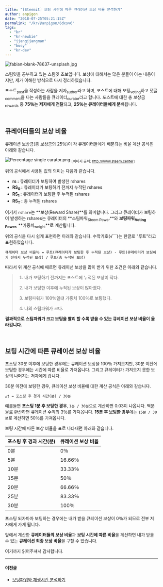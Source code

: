 ```yaml
---
title: "[Steemit] 보팅 시간에 따른 큐레이션 보상 비율 분석하기"
author: anpigon
date: "2018-07-25T05:21:15Z"
permalink: "/kr/@anpigon/6dxsv6"
tags:
  - "kr"
  - "kr-newbie"
  - "jjangjjangman"
  - "busy"
  - "kr-dev"
---
```

![fabian-blank-78637-unsplash.jpg](https://ipfs.busy.org/ipfs/QmRM5bqX9mSYRPUB8a6CW4TjtTJFxzcFq8PE8Zw2c4eibL)

스팀잇을 공부하고 있는 스팀잇 초보입니다. 
보상에 대해서는 많은 분들이 아는 내용이지만, 제가 이해한 방식으로 다시 정리하였습니다.

포스트<sub>post</sub>을 작성하는 사람을 저자<sub>author</sub>라고 하며, 포스트에 대해 보팅<sub>voting</sub>하고 댓글<sub>comment</sub>을 다는 사람들을 큐레이터<sub>curator</sub>라고 합니다.
포스트에 대한 총 보상금<sub>rewards</sub> 중 **75％는 저자에게 전달**되고, **25％는 큐레이터들에게 분배**됩니다.

<br>

## 큐레이터들의 보상 비율

큐레이션 보상금(총 보상금의 25％)이 각 큐레이터들에게 배분되는 비율 계산 공식은 아래와 같습니다.

![Percentage single curator.png](http://www.steem.center/images/4/40/Percentage_single_curator.png)
<sub>[이미지 출처: http://www.steem.center]</sub>

위의 공식에서 사용된 값의 의미는 다음과 같습니다.

- **rs :** 큐레이터가 보팅하여 발생한 rshares
- **RS<sub>0</sub> :** 큐레이터가 보팅하기 전까지 누적된 rshares
- **RS<sub>1</sub> :** 큐레이터가 보팅한 후 누적된 rshares
- **RS<sub>T</sub> :** 총 누적된 rshares


여기서 `rshare`는 **보상(Reward Share)**를 의미합니다. 그리고 큐레이터가 보팅하여 발생하는 rshares는 큐레이터의 **스팀파워<sub>Steem Power</sub>**와 **보팅파워<sub>Voting Power</sub>**, **가중치<sub>weight</sub>**로 계산됩니다.

위의 공식을 다시 쉽게 표현하면 아래와 같습니다. 수학기호(√￣)는 한글로 "루트"라고 표현하였습니다.

```
큐레이터 보상 비율％ = 루트(큐레이터가 보팅한 후 누적된 보상) - 루트(큐레이터가 보팅하기 전까지 누적된 보상) / 루트(총 누적된 보상)
```

따라서 위 계산 공식에 때르면 큐레이션 보상을 많이 받기 위한 조건은 아래와 같습니다.

> 1. 내가 보팅하기 전까지는 포스트에 누적된 보상이 작다.
> 
> 2. 내가 보팅한 이후에 누적된 보상이 많아졌다. 
> 
> 3. 보팅파워가 100％일떄 가중치 100％로 보팅했다. 
> 
> 4. 나의 스팀파워가 크다. 

**결과적으로 스팀파워가 크고 보팅을 빨리 할 수록 받을 수 있는 큐레이션 보상 비율이 올라갑니다.**

<br>

## 보팅 시간에 따른 큐레이션 보상 비율

포스팅 30분 이후에 보팅한 경우에는 큐레이션 보상을 100％ 가져오지만, 30분 이전에 보팅한 경우에는 시간에 따른 비율로 가져옵니다. 그리고 큐레이터가 가져오지 못한 보상의 나머지는 저자에게 갑니다.

30분 이전에 보팅한 경우, 큐레이션 보상 비율에 대한 계산 공식은 아래와 같습니다.

```
△t = 포스팅 후 경과 시간(분) / 30분
```

예를들면 **포스팅 1분 후 보팅한 경우**, `1분 / 30분`으로 계산하면 0.03이 나옵니다. 백분율로 환산하면 큐레이션 수익의 3％를 가져옵니다. **15분 후 보팅한 경우**에는 `15분 / 30분`로 계산하면 50％를 가져옵니다.

보팅 시간에 따른 보상 비율을 표로 나타내면 아래와 같습니다.

|포스팅 후 경과 시간(분)| 큐레이션 보상 비율 |
|---|---|
| 0분 | 0％ |
| 5분 | 16.66％ |
| 10분 | 33.33％ |
| 15분 | 50％ |
| 20분 | 66.66％ |
| 25분 | 83.33％ |
| 30분 | 100％ |
포스팅 되자마자 보팅하는 경우에는 내가 받을 큐레이션 보상이 0％가 되므로 전부 저자에게 가게 됩니다.

앞에서 계산한 **큐레이터들의 보상 비율**과 **보팅 시간에 따른 비율**을 계산하면 내가 받을 수 있는 **큐레이션 최종 보상 비율**을 구할 수 있습니다.

여기까지 읽어주셔서 감사합니다.



___

#### 이전글

- [보팅파워와 재생시간 분석하기](/kr/@anpigon/hrmjw)